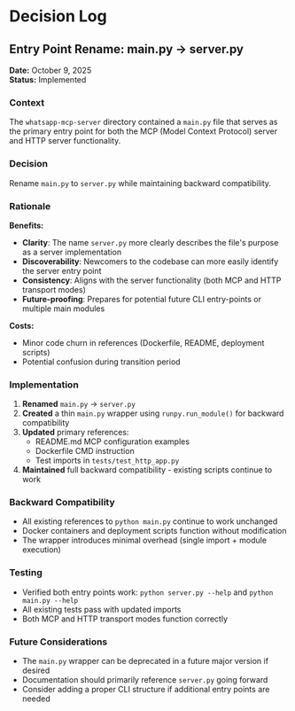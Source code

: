 # Decision Log

## Entry Point Rename: main.py → server.py

**Date:** October 9, 2025  
**Status:** Implemented

### Context

The `whatsapp-mcp-server` directory contained a `main.py` file that serves as the primary entry point for both the MCP (Model Context Protocol) server and HTTP server functionality.

### Decision

Rename `main.py` to `server.py` while maintaining backward compatibility.

### Rationale

**Benefits:**
- **Clarity**: The name `server.py` more clearly describes the file's purpose as a server implementation
- **Discoverability**: Newcomers to the codebase can more easily identify the server entry point
- **Consistency**: Aligns with the server functionality (both MCP and HTTP transport modes)
- **Future-proofing**: Prepares for potential future CLI entry-points or multiple main modules

**Costs:**
- Minor code churn in references (Dockerfile, README, deployment scripts)
- Potential confusion during transition period

### Implementation

1. **Renamed** `main.py` → `server.py`
2. **Created** a thin `main.py` wrapper using `runpy.run_module()` for backward compatibility
3. **Updated** primary references:
   - README.md MCP configuration examples
   - Dockerfile CMD instruction
   - Test imports in `tests/test_http_app.py`
4. **Maintained** full backward compatibility - existing scripts continue to work

### Backward Compatibility

- All existing references to `python main.py` continue to work unchanged
- Docker containers and deployment scripts function without modification
- The wrapper introduces minimal overhead (single import + module execution)

### Testing

- Verified both entry points work: `python server.py --help` and `python main.py --help`
- All existing tests pass with updated imports
- Both MCP and HTTP transport modes function correctly

### Future Considerations

- The `main.py` wrapper can be deprecated in a future major version if desired
- Documentation should primarily reference `server.py` going forward
- Consider adding a proper CLI structure if additional entry points are needed